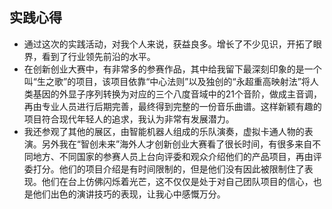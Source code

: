 ## 实践心得
* 通过这次的实践活动，对我个人来说，获益良多。增长了不少见识，开拓了眼界，看到了行业领先前沿的水平。
* 在创新创业大赛中，有非常多的参赛作品，其中给我留下最深刻印象的是一个叫“生之歌”的项目，该项目依靠“中心法则”以及独创的“永超重高映射法”将人类基因的外显子序列转换为对应的三个八度音域中的21个音阶，做成主音调，再由专业人员进行后期完善，最终得到完整的一份音乐曲谱。这样新颖有趣的项目符合现代年轻人的追求，我认为非常有发展潜力。
* 我还参观了其他的展区，由智能机器人组成的乐队演奏，虚拟卡通人物的表演。另外我在“智创未来”海外人才创新创业大赛看了很长时间，有很多来自不同地方、不同国家的参赛人员上台向评委和观众介绍他们的产品项目，再由评委打分。他们的项目介绍是有时间限制的，但是他们没有因此被限制住了表现。他们在台上仿佛闪烁着光芒，这不仅仅是处于对自己团队项目的信心，也是他们出色的演讲技巧的表现，让我心中感慨万分。

